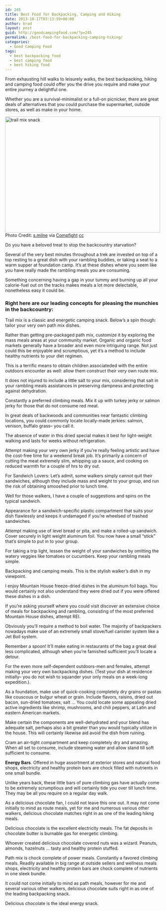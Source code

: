 ```yaml
---
id: 245
title: Best Food for Backpacking, Camping and Hiking
date: 2013-10-17T03:13:59+00:00
author: brad
layout: post
guid: http://goodcampingfood.com/?p=245
permalink: /best-food-for-backpacking-camping-hiking/
categories:
  - Good Camping Food
tags:
  - best backpacking food
  - best camping food
  - best hiking food
---
```

From exhausting hill walks to leisurely walks, the best backpacking, hiking and camping food could offer you the drive you require and make your entire journey a delightful one.

Whether you are a survival-minimalist or a full-on picnicker, there are great deals of alternatives that you could purchase the supermarket, outside stores, as well as make in your home.

<img class="aligncenter size-full wp-image-246" alt="trail mix snack" src="http://goodcampingfood.com/wp-content/uploads/2013/10/4529867614_dc8a85ce23.jpg" width="500" height="375" srcset="http://goodcampingfood.com/wp-content/uploads/2013/10/4529867614_dc8a85ce23.jpg 500w, http://goodcampingfood.com/wp-content/uploads/2013/10/4529867614_dc8a85ce23-300x225.jpg 300w" sizes="(max-width: 500px) 100vw, 500px" />Photo Credit: [s.milne](http://www.flickr.com/photos/31186976@N03/4529867614/) via [Compfight](http://compfight.com) [cc](http://creativecommons.org/licenses/by-nd/2.0/)

Do you have a beloved treat to stop the backcountry starvation?

Several of the very best minutes throughout a trek are invested on top of a top resting to a great dish with your rambling buddies, or taking a seat to a warm supper at foundation camp. It&#8217;s at these dishes where you seem like you have really made the rambling meals you are consuming.

Something concerning having a gap in your tummy and burning up all your calorie-fuel out on the tracks makes meals a lot more delectable, nonetheless easy it could be.

### Right here are our leading concepts for pleasing the munchies in the backcountry:

Trail mix is a classic and energetic camping snack. Below&#8217;s a spin though: tailor your very own path mix dishes.

Rather than getting pre-packaged path mix, customize it by exploring the mass meals areas at your community market. Organic and organic food markets generally have a broader and even more intriguing range. Not just could this be enjoyable and scrumptious, yet it&#8217;s a method to include healthy nutrients to your diet regimen.

This is a terrific means to obtain children associateded with the entire outdoors encounter as well: allow them construct their very own route mix.

It does not injured to include a little salt to your mix, considering that salt in your rambling meals assistances in preserving dampness and protecting against dehydration.

Constantly a preferred climbing meals. Mix it up with turkey jerky or salmon jerky for those that do not consume red meat.

In great deals of backwoods and communities near fantastic climbing locations, you could commonly locate locally-made jerkies: salmon, venison, buffalo grass&#8211; you call it.

The absence of water in this dried special makes it best for light-weight walking and lasts for weeks without refrigeration.

Attempt making your very own jerky if you&#8217;re really feeling artistic and have the cost-free time for a weekend break job. It&#8217;s primarily a concern of cutting the meat extremely slim, whipping up a sauce, and cooking on reduced warmth for a couple of hrs to dry out.

For Sandwich Lovers: Let&#8217;s admit, some walkers simply cannot quit their sandwiches, although they include mass and weight to your group, and run the risk of obtaining smooshed prior to lunch time.

Well for those walkers, I have a couple of suggestions and spins on the typical sandwich.

Appearance for a sandwich-specific plastic compartment that suits your dish flawlessly and keeps it undamaged if you&#8217;re wheelsed of trashed sandwiches.

Attempt making use of level bread or pita, and make a rolled-up sandwich. Cover securely in light weight aluminum foil. You now have a small &#8220;stick&#8221; that&#8217;s simple to put in to your group.

For taking a trip light, lessen the weight of your sandwiches by omitting the watery veggies like tomatoes or cucumbers. Keep your rambling meals simple.

Backpacking and camping meals. This is the stylish walker&#8217;s dish in my viewpoint.

I enjoy Mountain House freeze-dried dishes in the aluminum foil bags. You would certainly not also understand they were dried out if you were offered these dishes in a dish.

If you&#8217;re asking yourself where you could visit discover an extensive choice of meals for backpacking and rambling, consisting of the most preferred Mountain House dishes, attempt REI.

Obviously you&#8217;ll require a method to boil water. The majority of backpackers nowadays make use of an extremely small stove/fuel canister system like a Jet Boil system.

Remember a spoon! It&#8217;ll make eating in restaurants of the bag a great deal less complicated, although when you&#8217;re famished sufficient you&#8217;ll locate a detour.

For the even more self-dependent outdoors-men and females, attempt making your very own backpacking dishes. (Test your dish at residence initially&#8211; you do not wish to squander your only meals on a week-long expedition.).

As a foundation, make use of quick-cooking completely dry grains or pastas like couscous or bulgur wheat or grain. Include flavors, raisins, dried out bacon, sun-dried tomatoes, salt &#8230; You could locate some appealing dried active ingredients like shrimp, mushrooms, and chili peppers, at Latin and eastern American markets.

Make certain the components are well-dehydrated and your blend has adequate salt, perhaps also a bit greater than you would typically utilize in the house. This will certainly likewise aid avoid the dish from ruining.

Cram an air-tight compartment and keep completely dry and amazing. When all set to consume, include steaming water and allow stand till soft sufficient to consume.

**Energy Bars**. Offered in huge assortment at exterior stores and natural food shops, electricity and healthy protein bars are chock filled with nutrients in one small bundle.

Unlike years back, these little bars of pure climbing gas have actually come to be extremely scrumptious and will certainly tide you over till lunch time. They may be all you require on a regular day walk.

As a delicious chocolate fan, I could not leave this one out. It may not come initially to mind as route meals, yet for me and numerous various other walkers, delicious chocolate matches right in as one of the leading hikng meals.

Delicious chocolate is the excellent electricity meals. The fat deposits in chocolate butter is burnable gas for energetic climbing.

Whoever created delicious chocolate covered nuts was a wizard. Peanuts, almonds, hazelnuts &#8230; tasty and healthy protein stuffed.

Path mix is chock complete of power meals. Constantly a favored climbing meals. Readily available in big range at outside sellers and wellness meals shops, electricity and healthy protein bars are chock complete of nutrients in one sleek bundle.

It could not come initially to mind as path meals, however for me and several various other walkers, delicious chocolate suits right in as one of the leading backpacking snack.

Delicious chocolate is the ideal energy snack.